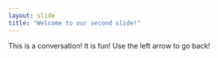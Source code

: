```yaml
---
layout: slide
title: "Welcome to our second slide!"
---
```

This is a conversation!
It is fun!
Use the left arrow to go back!
